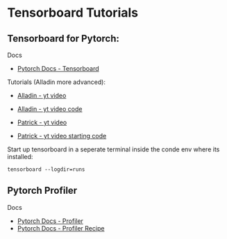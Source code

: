 # Tensorboard Tutorials



## Tensorboard for Pytorch:
Docs
- [Pytorch Docs - Tensorboard](https://pytorch.org/docs/stable/tensorboard.html)


Tutorials (Alladin more advanced):
- [Alladin - yt video](https://www.youtube.com/watch?v=RLqsxWaQdHE)
- [Alladin - yt video code](https://github.com/aladdinpersson/Machine-Learning-Collection/blob/master/ML/Pytorch/Basics/pytorch_tensorboard_.py)

- [Patrick - yt video](https://www.youtube.com/watch?v=VJW9wU-1n18)
- [Patrick - yt video starting code](https://github.com/patrickloeber/pytorchTutorial/blob/master/13_feedforward.py)


Start up tensorboard in a seperate terminal inside the conde env where its installed:
```
tensorboard --logdir=runs 
```



## Pytorch Profiler

Docs
- [Pytorch Docs - Profiler](https://pytorch.org/docs/stable/profiler.html)
- [Pytorch Docs - Profiler Recipe](https://pytorch.org/tutorials/recipes/recipes/profiler_recipe.html)


